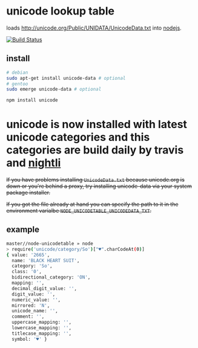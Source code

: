 # unicode lookup table

loads http://unicode.org/Public/UNIDATA/UnicodeData.txt into [nodejs](http://nodejs.org).

[![Build Status](https://secure.travis-ci.org/dodo/node-unicodetable.png)](http://travis-ci.org/dodo/node-unicodetable)


## install

```bash
# debian
sudo apt-get install unicode-data # optional
# gentoo
sudo emerge unicode-data # optional

npm install unicode
```

# unicode is now installed with latest unicode categories and this categories are build daily by travis and [nightli](https://nightli.es/)

~~If you have problems installing `UnicodeData.txt` because unicode.org is down or you're behind a proxy, try installing unicode-data via your system package installer.~~

~~If you got the file already at hand you can specify the path to it in the environment varialbe `NODE_UNICODETABLE_UNICODEDATA_TXT`.~~



## example

```bash
master//node-unicodetable » node
> require('unicode/category/So')["♥".charCodeAt(0)]
{ value: '2665',
  name: 'BLACK HEART SUIT',
  category: 'So',
  class: '0',
  bidirectional_category: 'ON',
  mapping: '',
  decimal_digit_value: '',
  digit_value: '',
  numeric_value: '',
  mirrored: 'N',
  unicode_name: '',
  comment: '',
  uppercase_mapping: '',
  lowercase_mapping: '',
  titlecase_mapping: '',
  symbol: '♥' }
```
